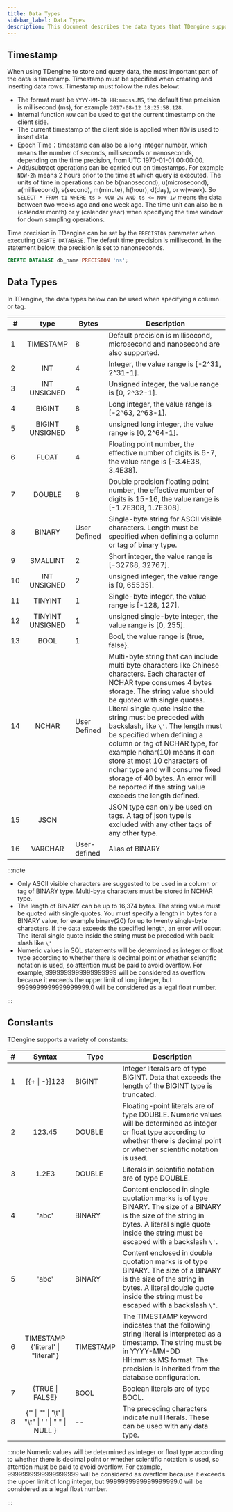 ```yaml
---
title: Data Types
sidebar_label: Data Types
description: This document describes the data types that TDengine supports.
---
```


## Timestamp

When using TDengine to store and query data, the most important part of the data is timestamp. Timestamp must be specified when creating and inserting data rows. Timestamp must follow the rules below:

- The format must be `YYYY-MM-DD HH:mm:ss.MS`, the default time precision is millisecond (ms), for example `2017-08-12 18:25:58.128`.
- Internal function `NOW` can be used to get the current timestamp on the client side.
- The current timestamp of the client side is applied when `NOW` is used to insert data.
- Epoch Time：timestamp can also be a long integer number, which means the number of seconds, milliseconds or nanoseconds, depending on the time precision, from UTC 1970-01-01 00:00:00.
- Add/subtract operations can be carried out on timestamps. For example `NOW-2h` means 2 hours prior to the time at which query is executed. The units of time in operations can be b(nanosecond), u(microsecond), a(millisecond), s(second), m(minute), h(hour), d(day), or w(week). So `SELECT * FROM t1 WHERE ts > NOW-2w AND ts <= NOW-1w` means the data between two weeks ago and one week ago. The time unit can also be n (calendar month) or y (calendar year) when specifying the time window for down sampling operations.

Time precision in TDengine can be set by the `PRECISION` parameter when executing `CREATE DATABASE`. The default time precision is millisecond. In the statement below, the precision is set to nanonseconds.

```sql
CREATE DATABASE db_name PRECISION 'ns';
```

## Data Types

In TDengine, the data types below can be used when specifying a column or tag.

| #   |     **type**     | **Bytes**    | **Description**                                                                                                                                                                                                                                                                                                                                                                                                                                                                                                                                                |
| --- | :--------------: | ------------ | -------------------------------------------------------------------------------------------------------------------------------------------------------------------------------------------------------------------------------------------------------------------------------------------------------------------------------------------------------------------------------------------------------------------------------------------------------------------------------------------------------------------------------------------------------------- |
| 1   |    TIMESTAMP     | 8            | Default precision is millisecond, microsecond and nanosecond are also supported.                                                                                                                                                                                                                                                                                                                                                                                                                                                                               |
| 2   |       INT        | 4            | Integer, the value range is [-2^31, 2^31-1].                                                                                                                                                                                                                                                                                                                                                                                                                                                                                                                   |
| 3   |   INT UNSIGNED   | 4            | Unsigned integer, the value range is [0, 2^32-1].                                                                                                                                                                                                                                                                                                                                                                                                                                                                                                              |
| 4   |      BIGINT      | 8            | Long integer, the value range is [-2^63, 2^63-1].                                                                                                                                                                                                                                                                                                                                                                                                                                                                                                              |
| 5   | BIGINT UNSIGNED  | 8            | unsigned long integer, the value range is [0, 2^64-1].                                                                                                                                                                                                                                                                                                                                                                                                                                                                                                         |
| 6   |      FLOAT       | 4            | Floating point number, the effective number of digits is 6-7, the value range is [-3.4E38, 3.4E38].                                                                                                                                                                                                                                                                                                                                                                                                                                                            |
| 7   |      DOUBLE      | 8            | Double precision floating point number, the effective number of digits is 15-16, the value range is [-1.7E308, 1.7E308].                                                                                                                                                                                                                                                                                                                                                                                                                                       |
| 8   |      BINARY      | User Defined | Single-byte string for ASCII visible characters. Length must be specified when defining a column or tag of binary type.                                                                                                                                                                                                                                                                                                                                                                                                                                        |
| 9   |     SMALLINT     | 2            | Short integer, the value range is [-32768, 32767].                                                                                                                                                                                                                                                                                                                                                                                                                                                                                                             |
| 10  |   INT UNSIGNED   | 2            | unsigned integer, the value range is [0, 65535].                                                                                                                                                                                                                                                                                                                                                                                                                                                                                                               |
| 11  |     TINYINT      | 1            | Single-byte integer, the value range is [-128, 127].                                                                                                                                                                                                                                                                                                                                                                                                                                                                                                           |
| 12  | TINYINT UNSIGNED | 1            | unsigned single-byte integer, the value range is [0, 255].                                                                                                                                                                                                                                                                                                                                                                                                                                                                                                     |
| 13  |       BOOL       | 1            | Bool, the value range is {true, false}.                                                                                                                                                                                                                                                                                                                                                                                                                                                                                                                        |
| 14  |      NCHAR       | User Defined | Multi-byte string that can include multi byte characters like Chinese characters. Each character of NCHAR type consumes 4 bytes storage. The string value should be quoted with single quotes. Literal single quote inside the string must be preceded with backslash, like `\'`. The length must be specified when defining a column or tag of NCHAR type, for example nchar(10) means it can store at most 10 characters of nchar type and will consume fixed storage of 40 bytes. An error will be reported if the string value exceeds the length defined. |
| 15  |       JSON       |              | JSON type can only be used on tags. A tag of json type is excluded with any other tags of any other type.                                                                                                                                                                                                                                                                                                                                                                                                                                                      |
| 16  |     VARCHAR      | User-defined | Alias of BINARY                                                                                                                                                                                                                                                                                                                                                                                                                                                                                                                                                |

:::note

- Only ASCII visible characters are suggested to be used in a column or tag of BINARY type. Multi-byte characters must be stored in NCHAR type.
- The length of BINARY can be up to 16,374 bytes. The string value must be quoted with single quotes. You must specify a length in bytes for a BINARY value, for example binary(20) for up to twenty single-byte characters. If the data exceeds the specified length, an error will occur. The literal single quote inside the string must be preceded with back slash like `\'`
- Numeric values in SQL statements will be determined as integer or float type according to whether there is decimal point or whether scientific notation is used, so attention must be paid to avoid overflow. For example, 9999999999999999999 will be considered as overflow because it exceeds the upper limit of long integer, but 9999999999999999999.0 will be considered as a legal float number.

:::

## Constants

TDengine supports a variety of constants:

| #   |                    **Syntax**                     | **Type**  | **Description**                                                                                                                                                                                                   |
| --- | :-----------------------------------------------: | --------- | ----------------------------------------------------------------------------------------------------------------------------------------------------------------------------------------------------------------- |
| 1   |                   [{+ \| -}]123                   | BIGINT    | Integer literals are of type BIGINT. Data that exceeds the length of the BIGINT type is truncated.                                                                                                                |
| 2   |                      123.45                       | DOUBLE    | Floating-point literals are of type DOUBLE. Numeric values will be determined as integer or float type according to whether there is decimal point or whether scientific notation is used.                        |
| 3   |                       1.2E3                       | DOUBLE    | Literals in scientific notation are of type DOUBLE.                                                                                                                                                               |
| 4   |                       'abc'                       | BINARY    | Content enclosed in single quotation marks is of type BINARY. The size of a BINARY is the size of the string in bytes. A literal single quote inside the string must be escaped with a backslash `\'`.            |
| 5   |                       'abc'                       | BINARY    | Content enclosed in double quotation marks is of type BINARY. The size of a BINARY is the size of the string in bytes. A literal double quote inside the string must be escaped with a backslash `\"`.            |
| 6   |        TIMESTAMP {'literal' \| "literal"}         | TIMESTAMP | The TIMESTAMP keyword indicates that the following string literal is interpreted as a timestamp. The string must be in YYYY-MM-DD HH:mm:ss.MS format. The precision is inherited from the database configuration. |
| 7   |                  {TRUE \| FALSE}                  | BOOL      | Boolean literals are of type BOOL.                                                                                                                                                                                |
| 8   | {'' \| "" \| '\t' \| "\t" \| ' ' \| " " \| NULL } | --        | The preceding characters indicate null literals. These can be used with any data type.                                                                                                                            |

:::note
Numeric values will be determined as integer or float type according to whether there is decimal point or whether scientific notation is used, so attention must be paid to avoid overflow. For example, 9999999999999999999 will be considered as overflow because it exceeds the upper limit of long integer, but 9999999999999999999.0 will be considered as a legal float number.

:::
